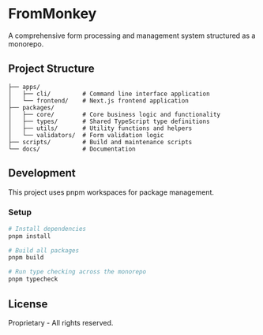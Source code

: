 # FromMonkey

A comprehensive form processing and management system structured as a monorepo.

## Project Structure

```
├── apps/
│   ├── cli/         # Command line interface application
│   └── frontend/    # Next.js frontend application
├── packages/
│   ├── core/        # Core business logic and functionality
│   ├── types/       # Shared TypeScript type definitions
│   ├── utils/       # Utility functions and helpers
│   └── validators/  # Form validation logic
├── scripts/         # Build and maintenance scripts
└── docs/            # Documentation
```

## Development

This project uses pnpm workspaces for package management.

### Setup

```bash
# Install dependencies
pnpm install

# Build all packages
pnpm build

# Run type checking across the monorepo
pnpm typecheck
```

## License

Proprietary - All rights reserved.
